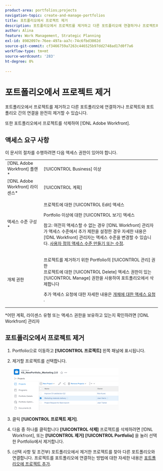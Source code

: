 ```yaml
---
product-area: portfolios;projects
navigation-topic: create-and-manage-portfolios
title: 포트폴리오에서 프로젝트 제거
description: 포트폴리오에서 프로젝트를 제거하고 다른 포트폴리오에 연결하거나 프로젝트와 포트폴리오 간의 연결을 완전히 제거할 수 있습니다.
author: Alina
feature: Work Management, Strategic Planning
exl-id: 8982097e-76ee-497a-aa7c-74c6fbd3002d
source-git-commit: cf3466759a7263c446525b97dd2748ad17d0f7a6
workflow-type: tm+mt
source-wordcount: '283'
ht-degree: 0%

---
```


# 포트폴리오에서 프로젝트 제거

포트폴리오에서 프로젝트를 제거하고 다른 포트폴리오에 연결하거나 프로젝트와 포트폴리오 간의 연결을 완전히 제거할 수 있습니다.

또한 포트폴리오에서 프로젝트를 삭제하여 [!DNL Adobe Workfront].

## 액세스 요구 사항

이 문서의 절차를 수행하려면 다음 액세스 권한이 있어야 합니다.

<table style="table-layout:auto"> 
 <col> 
 <col> 
 <tbody> 
  <tr> 
   <td role="rowheader">[!DNL Adobe Workfront] 플랜*</td> 
   <td> <p>[!UICONTROL Business] 이상</p> </td> 
  </tr> 
  <tr> 
   <td role="rowheader">[!DNL Adobe Workfront] 라이센스*</td> 
   <td> <p>[!UICONTROL 계획] </p> </td> 
  </tr> 
  <tr> 
   <td role="rowheader">액세스 수준 구성*</td> 
   <td> <p>프로젝트에 대한 [!UICONTROL Edit] 액세스</p> <p>Portfolio 이상에 대한 [!UICONTROL 보기] 액세스</p> <p>참고: 여전히 액세스할 수 없는 경우 [!DNL Workfront] 관리자가 액세스 수준에서 추가 제한을 설정한 경우 자세한 내용은 [!DNL Workfront] 관리자는 액세스 수준을 변경할 수 있습니다. <a href="../../../administration-and-setup/add-users/configure-and-grant-access/create-modify-access-levels.md" class="MCXref xref">사용자 정의 액세스 수준 만들기 또는 수정</a>.</p> </td> 
  </tr> 
  <tr> 
   <td role="rowheader">개체 권한</td> 
   <td> <p>프로젝트를 제거하기 위한 Portfolio의 [!UICONTROL 관리] 권한 <br>프로젝트에 대한 [!UICONTROL Delete] 액세스 권한이 있는 [!UICONTROL Manage] 권한을 사용하여 포트폴리오에서 삭제합니다</p> <p>추가 액세스 요청에 대한 자세한 내용은 <a href="../../../workfront-basics/grant-and-request-access-to-objects/request-access.md" class="MCXref xref">개체에 대한 액세스 요청 </a>.</p> </td> 
  </tr> 
 </tbody> 
</table>

&#42;어떤 계획, 라이센스 유형 또는 액세스 권한을 보유하고 있는지 확인하려면 [!DNL Workfront] 관리자

## 포트폴리오에서 프로젝트 제거

1. Portfolio으로 이동하고 **[!UICONTROL 프로젝트]** 왼쪽 패널에 표시됩니다.
1. 제거할 프로젝트를 선택합니다. 

   ![](assets/nwe-remove-projects-button-inside-portfolio-350x141.png)

1. 클릭 **[!UICONTROL 프로젝트 제거]**.
1. 다음 중 하나를 클릭합니다 **[!UICONTROL 삭제]** 프로젝트를 삭제하려면 [!DNL Workfront], 또는 **[!UICONTROL 제거]** **[!UICONTROL Portfolio]** 을 눌러 선택한 Portfolio에서 제거합니다.

1. (선택 사항 및 조건부) 포트폴리오에서 제거한 프로젝트를 찾아 다른 포트폴리오와 연결합니다. 프로젝트를 포트폴리오에 연결하는 방법에 대한 자세한 내용은 [포트폴리오에 프로젝트 추가](../../../manage-work/portfolios/create-and-manage-portfolios/add-projects-to-portfolios.md).
